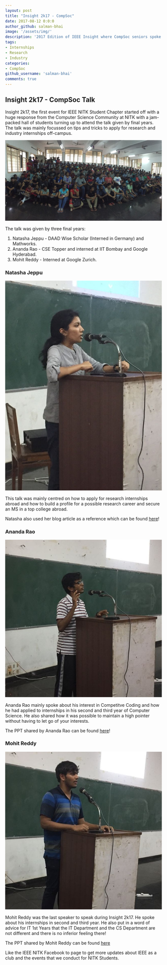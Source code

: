 ```yaml
---
layout: post
title: "Insight 2k17 - CompSoc"
date: 2017-08-12 0:0:0
author_github: salman-bhai
image: '/assets/img/'
description: '2017 Edition of IEEE Insight where CompSoc seniors spoke about how to apply for internships abroad and off-campus.'
tags:
- Internships
- Research
- Industry
categories:
- CompSoc
github_username: 'salman-bhai'
comments: true
---
```


## Insight 2k17 - CompSoc Talk

Insight 2k17, the first event for IEEE NITK Student Chapter started off with a huge response from the Computer Science Community at NITK with a jam-packed hall of students turning up to attend the talk given by final years. The talk was mainly focussed on tips and tricks to apply for research and industry internships off-campus. 

![Crowd for Insight](/gyan/assets/img/insight-2k17/crowd.jpg)

The talk was given by three final years:
1. Natasha Jeppu - DAAD Wise Scholar (Interned in Germany) and Mathworks.
2. Ananda Rao - CSE Topper and interned at IIT Bombay and Google Hyderabad.
3. Mohit Reddy - Interned at Google Zurich.

### Natasha Jeppu 

![Natasha Jeppu](/gyan/assets/img/insight-2k17/natasha-jeppu.jpg)

This talk was mainly centred on how to apply for research internships abroad and how to build a profile for a possible research career and secure an MS in a top college abroad.

Natasha also used her blog article as a reference which can be found [here](/gyan/internships-Abroad/)!

### Ananda Rao

![Ananda Rao](/gyan/assets/img/insight-2k17/ananda-rao.jpg)

Ananda Rao mainly spoke about his interest in Competitve Coding and how he had applied to internships in his second and third year of Computer Science. He also shared how it was possible to maintain a high pointer without having to let go of your interests.

The PPT shared by Ananda Rao can be found [here](https://drive.google.com/open?id=1104pPZPQD7YStRVjE47BWAIM-qACqKIQdrOVLi1esM8)!

### Mohit Reddy

![Mohit Reddy](/gyan/assets/img/insight-2k17/mohit-reddy.jpg)

Mohit Reddy was the last speaker to speak during Insight 2k17. He spoke about his internships in second and third year. He also put in a word of advice for IT 1st Years that the IT Department and the CS Department are not different and there is no inferior feeling there!

The PPT shared by Mohit Reddy can be found [here](https://drive.google.com/open?id=1sfcWSfjWg78IRA0E7ghigHQAeVfic_xbLyiypaTR2pw)

Like the IEEE NITK Facebook to page to get more updates about IEEE as a club and the events that we conduct for NITK Students.
